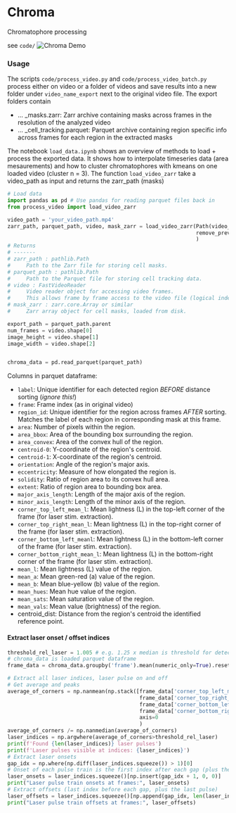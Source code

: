 # Chroma
Chromatophore processing

see `code/`
![Chroma Demo](gifs/differentgroups.gif)


### Usage

The scripts `code/process_video.py` and `code/process_video_batch.py` process either on video or a folder of videos and save results into a new folder under `video_name_export` next to the original video file. The export folders contain 
- ... _masks.zarr: Zarr archive containing masks across frames in the resolution of the analyzed video 
- ... _cell_tracking.parquet: Parquet archive containing region specific info across frames for each region in the extracted masks

The notebook `load_data.ipynb` shows an overview of methods to load + process the exported data. It shows how to interpolate timeseries data (area mesaurements) and how to cluster chromatophores with kmeans on one loaded video (cluster n = 3).
The function `load_video_zarr` take a video_path as input and returns the zarr_path (masks)

```python
# Load data 
import pandas as pd # Use pandas for reading parquet files back in 
from process_video import load_video_zarr

video_path = 'your_video_path.mp4'
zarr_path, parquet_path, video, mask_zarr = load_video_zarr(Path(video_path),
                                                            remove_previous_zarr=False
                                                            )
# Returns
# -------
# zarr_path : pathlib.Path
#     Path to the Zarr file for storing cell masks.
# parquet_path : pathlib.Path
#     Path to the Parquet file for storing cell tracking data.
# video : FastVideoReader
#     Video reader object for accessing video frames.
#     This allows frame by frame access to the video file (logical indexing).
# mask_zarr : zarr.core.Array or similar
#     Zarr array object for cell masks, loaded from disk.

export_path = parquet_path.parent
num_frames = video.shape[0]
image_height = video.shape[1]
image_width = video.shape[2]


chroma_data = pd.read_parquet(parquet_path)
```


Columns in parquet dataframe: 

- `label`: Unique identifier for each detected region *BEFORE* distance sorting (*ignore this!*)
- `frame`: Frame index (as in original video)
- `region_id`: Unique identifier for the region across frames *AFTER* sorting. Matches the label of each region in corresponding mask at this frame.
- `area`: Number of pixels within the region.
- `area_bbox`: Area of the bounding box surrounding the region.
- `area_convex`: Area of the convex hull of the region.
- `centroid-0`: Y-coordinate of the region's centroid.
- `centroid-1`: X-coordinate of the region's centroid.
- `orientation`: Angle of the region's major axis.
- `eccentricity`: Measure of how elongated the region is.
- `solidity`: Ratio of region area to its convex hull area.
- `extent`: Ratio of region area to bounding box area.
- `major_axis_length`: Length of the major axis of the region.
- `minor_axis_length`: Length of the minor axis of the region.
- `corner_top_left_mean_l`: Mean lightness (L) in the top-left corner of the frame (for laser stim. extraction).
- `corner_top_right_mean_l`: Mean lightness (L) in the top-right corner of the frame (for laser stim. extraction).
- `corner_bottom_left_meanl`: Mean lightness (L) in the bottom-left corner of the frame (for laser stim. extraction).
- `corner_bottom_right_mean_l`: Mean lightness (L) in the bottom-right corner of the frame (for laser stim. extraction).
- `mean_l`: Mean lightness (L) value of the region.
- `mean_a`: Mean green-red (a) value of the region.
- `mean_b`: Mean blue-yellow (b) value of the region.
- `mean_hues`: Mean hue value of the region.
- `mean_sats`: Mean saturation value of the region.
- `mean_vals`: Mean value (brightness) of the region.
- centroid_dist: Distance from the region's centroid the identified reference point.


#### Extract laser onset / offset indices

```python
threshold_rel_laser = 1.005 # e.g. 1.25 x median is threshold for detecting laser stim 
# chroma_data is loaded parquet dataframe
frame_data = chroma_data.groupby('frame').mean(numeric_only=True).reset_index()

# Extract all laser indices, laser pulse on and off 
# Get average and peaks 
average_of_corners = np.nanmean(np.stack([frame_data['corner_top_left_mean_l'],
                                          frame_data['corner_top_right_mean_l'],
                                          frame_data['corner_bottom_left_mean_l'],
                                          frame_data['corner_bottom_right_mean_l']]), 
                                          axis=0
                                          )
average_of_corners /= np.nanmedian(average_of_corners)
laser_indices = np.argwhere(average_of_corners>threshold_rel_laser)
print(f'Found {len(laser_indices)} laser pulses')
print(f'Laser pulses visible at indices: {laser_indices}')
# Extract laser onsets 
gap_idx = np.where(np.diff(laser_indices.squeeze()) > 1)[0]
# Onset of each pulse train is the first index after each gap (plus the very first pulse)
laser_onsets = laser_indices.squeeze()[np.insert(gap_idx + 1, 0, 0)]
print("Laser pulse train onsets at frames:", laser_onsets)
# Extract offsets (last index before each gap, plus the last pulse)
laser_offsets = laser_indices.squeeze()[np.append(gap_idx, len(laser_indices.squeeze()) - 1)]
print("Laser pulse train offsets at frames:", laser_offsets)


```

